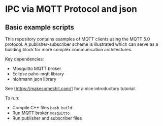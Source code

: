 # IPC via MQTT Protocol and json

## Basic example scripts
This repository contains examples of MQTT clients using the MQTT 5.0 protocol. A publisher-subscriber scheme is illustrated which can serve as a building block for more complex communication architectures. 

Key dependencies:
- Mosquitto MQTT broker
- Eclipse paho-mqtt library
- nlohmann json library

See [https://makesomeshit.com/] for a nice introductory tutorial.

To run:
* Compile C++ files `bash build`
* Run MQTT broker `mosquitto`
* Run publisher and subscriber files
